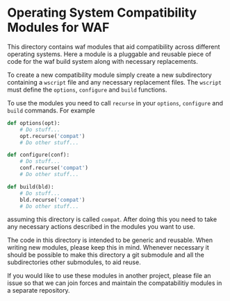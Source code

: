 # Operating System Compatibility Modules for WAF

This directory contains waf modules that aid compatibility across
different operating systems. Here a module is a pluggable and reusable
piece of code for the waf build system along with necessary
replacements.

To create a new compatibility module simply create a new subdirectory
containing a `wscript` file and any necessary replacement files. The
`wscript` must define the `options`, `configure` and `build` functions.

To use the modules you need to call `recurse` in your `options`,
`configure` and `build` commands. For example
```python
def options(opt):
    # Do stuff...
    opt.recurse('compat')
    # Do other stuff...

def configure(conf):
    # Do stuff...
    conf.recurse('compat')
    # Do other stuff...

def build(bld):
    # Do stuff...
    bld.recurse('compat')
    # Do other stuff...
```
assuming this directory is called `compat`. After doing this you need to
take any necessary actions described in the modules you want to use.

The code in this directory is intended to be generic and reusable. When
writing new modules, please keep this in mind. Whenever necessary it
should be possible to make this directory a git submodule and all the
subdirectories other submodules, to aid reuse.

If you would like to use these modules in another project, please file
an issue so that we can join forces and maintain the compatabilitiy
modules in a separate repository.
